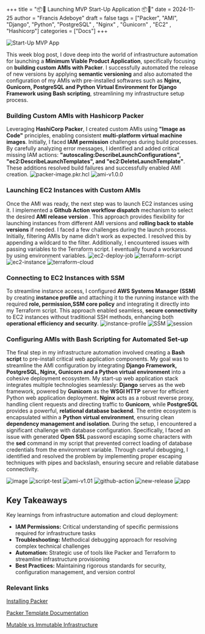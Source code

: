 +++
title = "📦📌 Launching MVP Start-Up Application 📦📌"
date = 2024-11-25
author = "Francis Adeboye"
draft = false
tags = ["Packer", "AMI", "Django", "Python", "PostgreSQL" , "Nginx" , "Gunicorn" , "EC2" , "Hashicorp"]
categories = ["Docs"]
+++

![Start-Up MVP App](https://github.com/user-attachments/assets/c486b40e-2b9d-4ce2-8f98-89997e0db1b1)

This week blog post, I dove deep into the world of infrastructure automation for launching a **Minimum Viable Product Application**, specifically focusing on **building custom AMIs with Packer**. 
I successfully automated the release of new versions by applying **semantic versioning**  and also automated the configuration of my AMIs with pre-installed softwares such as **Nginx, Gunicorn, PostgreSQL and  Python Virtual Environment for Django Framework  using Bash scripting**, streamlining my infrastructure setup process. 

### Building Custom AMIs with Hashicorp Packer
Leveraging **HashiCorp Packer**, I created custom AMIs using **"Image as Code"** principles, enabling consistent **multi-platform virtual machine images**. 
Initially, I faced **IAM permission** challenges during build processes. By carefully analyzing error messages, I identified and added critical missing IAM actions: **"autoscaling:DescribeLaunchConfigurations", "ec2:DescribeLaunchTemplates", and "ec2:DeleteLaunchTemplate"**. 
These additions resolved build failures and successfully enabled AMI creation.
![packer-image.pkr.hcl](https://github.com/user-attachments/assets/5fe5e4d1-690c-429f-b62a-e6943eb4fc91)
![ami-v1.0.0](https://github.com/user-attachments/assets/b8179a84-304b-4b39-b364-59fc7edd52b9)

### Launching EC2 Instances with Custom AMIs
Once the AMI was ready, the next step was to launch EC2 instances using it. I implemented a **Github Action workflow dispatch** mechanism to select the desired **AMI release version** . This approach provides flexibility for launching instances from different AMI versions and **rolling back to stable versions** if needed.
I faced a few challenges during the launch process. Initially, filtering AMIs by name didn't work as expected. I resolved this by appending a wildcard to the filter. Additionally, I encountered issues with passing variables to the Terraform script. I eventually found a workaround by using environment variables.
![ec2-deploy-job](https://github.com/user-attachments/assets/f48b4429-9a13-44d0-91a7-6ade3684d04c)
![terraform-script](https://github.com/user-attachments/assets/848920ee-7b77-496e-b1df-1678a4f661aa)
![ec2-instance](https://github.com/user-attachments/assets/92eed0eb-4c5b-420a-80c0-ad3169326556)
![terraform-cloud](https://github.com/user-attachments/assets/111b90be-f711-4cad-ab55-76f2c06e0db6)

###  Connecting to EC2 Instances with SSM
To streamline instance access, I configured **AWS Systems Manager (SSM)** by creating **instance profile** and attaching it to the running instance with the required **role, permission,SSM core policy** and integrating it directly into my Terraform script. 
This approach enabled seamless, **secure connectivity** to EC2 instances without traditional SSH methods, enhancing both **operational efficiency and security**.
![instance-profile](https://github.com/user-attachments/assets/6e6a7d90-64ff-4037-bb34-769de3fd3f03)
![SSM](https://github.com/user-attachments/assets/2354e99e-9b81-4533-94f9-61a31d2cfd00)
![session](https://github.com/user-attachments/assets/d4fb42d8-9f71-47ef-b6c4-f2d0aed185eb)

### Configuring AMIs with Bash Scripting for Automated Set-up
The final step in my infrastructure automation involved creating a **Bash script** to pre-install critical web application components. My goal was to streamline the AMI configuration by integrating **Django Framework, PostgreSQL, Nginx, Gunicorn and a Python virtual environment** into a cohesive deployment ecosystem.
My start-up web application stack integrates multiple technologies seamlessly: **Django** serves as the web framework, powered by **Gunicorn** as the **WSGI HTTP** server for efficient Python web application deployment. **Nginx** acts as a robust reverse proxy, handling client requests and directing traffic to **Gunicorn**, while **PostgreSQL** provides a powerful, **relational database backend**. The entire ecosystem is encapsulated within a **Python virtual environment**, ensuring clean **dependency management and isolation**.
During the setup, I encountered a significant challenge with database configuration. Specifically, I faced an issue with generated **Open SSL** password escaping some characters with the **sed** command in my script that prevented correct loading of database credentials from the environment variable. Through careful debugging, I identified and resolved the problem by implementing proper escaping techniques with pipes and backslash, ensuring secure and reliable database connectivity.

![image](https://github.com/user-attachments/assets/5f0cac9d-cd49-4d47-8204-c9129aa4a616)
![script-test](https://github.com/user-attachments/assets/fed78f34-1800-414d-8ad2-6cd8f7d5a8cd)
![ami-v1.01](https://github.com/user-attachments/assets/d0a4d8ea-37dc-4562-85ce-abd858c56dfb)
![github-action](https://github.com/user-attachments/assets/75fc8192-342d-4677-919c-7682daaadefd)
![new-release](https://github.com/user-attachments/assets/2a84b403-52d0-4fd2-9b9c-3faae67b89a1)
![app](https://github.com/user-attachments/assets/0c2db6f7-604c-45ca-9e61-7ed27df63e67)

## Key Takeaways

Key learnings from infrastructure automation and cloud deployment:

* **IAM Permissions:** Critical understanding of specific permissions required for infrastructure tasks
* **Troubleshooting:** Methodical debugging approach for resolving complex technical challenges
* **Automation:** Strategic use of tools like Packer and Terraform to streamline infrastructure provisioning
* **Best Practices:** Maintaining rigorous standards for security, configuration management, and version control

### Relevant links
[Installing Packer](https://developer.hashicorp.com/packer/tutorials/docker-get-started/get-started-install-cli) 

[Packer Template Documentation](https://developer.hashicorp.com/packer/docs/templates/hcl_templates/blocks)

[Mutable vs Immutable Infrastructure](https://www.hashicorp.com/resources/what-is-mutable-vs-immutable-infrastructure)



